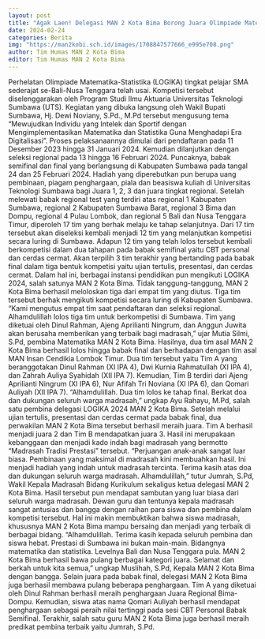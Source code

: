 ```yaml
---
layout: post
title: "Agak Laen! Delegasi MAN 2 Kota Bima Borong Juara Olimpiade Matematika-Statistika Tingkat Bali-Nusa Tenggara"
date: 2024-02-24
categories: Berita
img: "https://man2kobi.sch.id/images/1708847577666_e995e708.png"
author: Tim Humas MAN 2 Kota Bima
editor: Tim Humas MAN 2 Kota Bima
---
```


Perhelatan Olimpiade Matematika-Statistika (LOGIKA) tingkat pelajar SMA sederajat se-Bali-Nusa Tenggara telah usai. Kompetisi tersebut diselenggarakan oleh Program Studi Ilmu Aktuaria Universitas Teknologi Sumbawa (UTS). Kegiatan yang dibuka langsung oleh Wakil Bupati Sumbawa, Hj. Dewi Noviany, S.Pd., M.Pd tersebut mengusung tema “Mewujudkan Individu yang Intelek dan Sportif dengan Mengimplementasikan Matematika dan Statistika Guna Menghadapi Era Digitalisasi”.
Proses pelaksanaannya dimulai dari pendaftaran pada 11 Desember 2023 hingga 31 Januari 2024. Kemudian dilanjutkan dengan seleksi regional pada 13 hingga 16 Februari 2024. Puncaknya, babak semifinal dan final yang berlangsung di Kabupaten Sumbawa pada tangal 24 dan 25 Februari 2024. Hadiah yang diperebutkan pun berupa uang pembinaan, piagam penghargaan, piala dan beasiswa kuliah di Universitas Teknologi Sumbawa bagi Juara 1, 2, 3 dan juara tingkat regional.
Setelah melewati babak regional test yang terdiri atas regional 1 Kabupaten Sumbawa, regional 2 Kabupaten Sumbawa Barat, regional 3 Bima dan Dompu, regional 4 Pulau Lombok, dan regional 5 Bali dan Nusa Tenggara Timur, diperoleh 17 tim yang berhak melaju ke tahap selanjutnya. Dari 17 tim tersebut akan diseleksi kembali menjadi 12 tim yang melanjutkan kompetisi secara luring di Sumbawa.
Adapun 12 tim yang telah lolos tersebut kembali berkompetisi dalam dua tahapan pada babak semifinal yaitu CBT personal dan cerdas cermat. Akan terpilih 3 tim terakhir yang bertanding pada babak final dalam tiga bentuk kompetisi yaitu ujian tertulis, presentasi, dan cerdas cermat.
Dalam hal ini, berbagai instansi pendidikan pun mengikuti LOGIKA 2024, salah satunya MAN 2 Kota Bima. Tidak tanggung-tanggung, MAN 2 Kota Bima berhasil meloloskan tiga dari empat tim yang diutus. Tiga tim tersebut berhak mengikuti kompetisi secara luring di Kabupaten Sumbawa.
“Kami mengutus empat tim saat pendaftaran dan seleksi regional. Alhamdulillah lolos tiga tim untuk berkompetisi di Sumbawa. Tim yang diketuai oleh Dinul Rahman, Ajeng Aprilianti Ningrum, dan Anggun Juwita akan berusaha memberikan yang terbaik bagi madrasah,” ujar Mutia Silmi, S.Pd, pembina Matematika MAN 2 Kota Bima.
Hasilnya, dua tim asal MAN 2 Kota Bima berhasil lolos hingga babak final dan berhadapan dengan tim asal MAN Insan Cendikia Lombok Timur. Dua tim tersebut yaitu Tim A yang beranggotakan Dinul Rahman (XI IPA 4), Dwi Kurnia Rahmatullah (XI IPA 4), dan Zahrah Auliya Syahidah (XII IPA 7). Kemudian, Tim B terdiri dari Ajeng Aprilianti Ningrum (XI IPA 6), Nur Afifah Tri Noviana (XI IPA 6), dan Qomari Auliyah (XII IPA 7).
“Alhamdulillah. Dua tim lolos ke tahap final. Berkat doa dan dukungan seluruh warga madrasah,” ungkap Ayu Rahayu, M.Pd, salah satu pembina delegasi LOGIKA 2024 MAN 2 Kota Bima.
Setelah melalui ujian tertulis, presentasi dan cerdas cermat pada babak final, dua perwakilan MAN 2 Kota Bima tersebut berhasil meraih juara. Tim A berhasil menjadi juara 2 dan Tim B mendapatkan juara 3. Hasil ini merupakaan kebanggaan dan menjadi kado indah bagi madrasah yang bermotto “Madrasah Tradisi Prestasi” tersebut.
“Perjuangan anak-anak sangat luar biasa. Pembinaan yang maksimal di madrasah kini membuahkan hasil. Ini menjadi hadiah yang indah untuk madrasah tercinta. Terima kasih atas doa dan dukungan seluruh warga madrasah. Alhamdulillah,” tutur Jumrah, S.Pd, Wakil Kepala Madrasah Bidang Kurikulum sekaligus ketua delegasi MAN 2 Kota Bima.
Hasil tersebut pun mendapat sambutan yang luar biasa dari seluruh warga madrasah. Dewan guru dan tentunya kepala madrasah sangat antusias dan bangga dengan raihan para siswa dan pembina dalam kompetisi tersebut. Hal ini makin membuktikan bahwa siswa madrasah, khususnya MAN 2 Kota Bima mampu bersaing dan menjadi yang terbaik di berbagai bidang.
“Alhamdulillah. Terima kasih kepada seluruh pembina dan siswa hebat. Prestasi di Sumbawa ini bukan main-main. Bidangnya matematika dan statistika. Levelnya Bali dan Nusa Tenggara pula. MAN 2 Kota Bima berhasil bawa pulang berbagai kategori juara. Selamat dan berkah untuk kita semua,” ungkap Muslihah, S.Pd, Kepala MAN 2 Kota Bima dengan bangga.
Selain juara pada babak final, delegasi MAN 2 Kota Bima juga berhasil membawa pulang beberapa penghargaan. Tim A yang diketuai oleh Dinul Rahman berhasil meraih penghargaan Juara Regional Bima-Dompu. Kemudian, siswa atas nama Qomari Auliyah berhasil mendapat penghargaan sebagai peraih nilai tertinggi pada sesi CBT Personal Babak Semifinal. Terakhir, salah satu guru MAN 2 Kota Bima juga berhasil meraih predikat pembina terbaik yaitu Jumrah, S.Pd.
